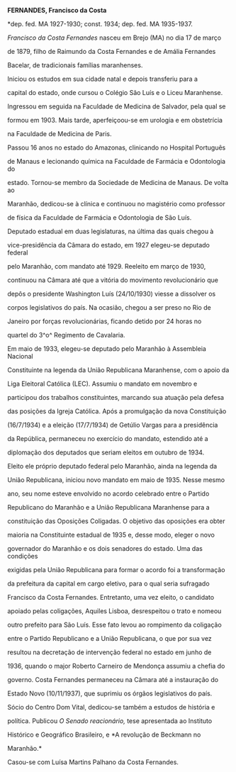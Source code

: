 **FERNANDES, Francisco da Costa**



\*dep. fed. MA 1927-1930; const. 1934; dep. fed. MA 1935-1937.



*Francisco da Costa Fernandes* nasceu em Brejo (MA) no dia 17 de março

de 1879, filho de Raimundo da Costa Fernandes e de Amália Fernandes

Bacelar, de tradicionais famílias maranhenses.



Iniciou os estudos em sua cidade natal e depois transferiu para a

capital do estado, onde cursou o Colégio São Luís e o Liceu Maranhense.

Ingressou em seguida na Faculdade de Medicina de Salvador, pela qual se

formou em 1903. Mais tarde, aperfeiçoou-se em urologia e em obstetrícia

na Faculdade de Medicina de Paris.



Passou 16 anos no estado do Amazonas, clinicando no Hospital Português

de Manaus e lecionando química na Faculdade de Farmácia e Odontologia do

estado. Tornou-se membro da Sociedade de Medicina de Manaus. De volta ao

Maranhão, dedicou-se à clínica e continuou no magistério como professor

de física da Faculdade de Farmácia e Odontologia de São Luís.



Deputado estadual em duas legislaturas, na última das quais chegou à

vice-presidência da Câmara do estado, em 1927 elegeu-se deputado federal

pelo Maranhão, com mandato até 1929. Reeleito em março de 1930,

continuou na Câmara até que a vitória do movimento revolucionário que

depôs o presidente Washington Luís (24/10/1930) viesse a dissolver os

corpos legislativos do país. Na ocasião, chegou a ser preso no Rio de

Janeiro por forças revolucionárias, ficando detido por 24 horas no

quartel do 3^o^ Regimento de Cavalaria.



Em maio de 1933, elegeu-se deputado pelo Maranhão à Assembleia Nacional

Constituinte na legenda da União Republicana Maranhense, com o apoio da

Liga Eleitoral Católica (LEC). Assumiu o mandato em novembro e

participou dos trabalhos constituintes, marcando sua atuação pela defesa

das posições da Igreja Católica. Após a promulgação da nova Constituição

(16/7/1934) e a eleição (17/7/1934) de Getúlio Vargas para a presidência

da República, permaneceu no exercício do mandato, estendido até a

diplomação dos deputados que seriam eleitos em outubro de 1934.



Eleito ele próprio deputado federal pelo Maranhão, ainda na legenda da

União Republicana, iniciou novo mandato em maio de 1935. Nesse mesmo

ano, seu nome esteve envolvido no acordo celebrado entre o Partido

Republicano do Maranhão e a União Republicana Maranhense para a

constituição das Oposições Coligadas. O objetivo das oposições era obter

maioria na Constituinte estadual de 1935 e, desse modo, eleger o novo

governador do Maranhão e os dois senadores do estado. Uma das condições

exigidas pela União Republicana para formar o acordo foi a transformação

da prefeitura da capital em cargo eletivo, para o qual seria sufragado

Francisco da Costa Fernandes. Entretanto, uma vez eleito, o candidato

apoiado pelas coligações, Aquiles Lisboa, desrespeitou o trato e nomeou

outro prefeito para São Luís. Esse fato levou ao rompimento da coligação

entre o Partido Republicano e a União Republicana, o que por sua vez

resultou na decretação de intervenção federal no estado em junho de

1936, quando o major Roberto Carneiro de Mendonça assumiu a chefia do

governo. Costa Fernandes permaneceu na Câmara até a instauração do

Estado Novo (10/11/1937), que suprimiu os órgãos legislativos do país.



Sócio do Centro Dom Vital, dedicou-se também a estudos de história e

política. Publicou *O Senado reacionário,* tese apresentada ao Instituto

Histórico e Geográfico Brasileiro, e *A revolução de Beckmann no

Maranhão.*



Casou-se com Luísa Martins Palhano da Costa Fernandes.




